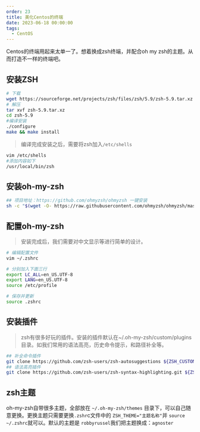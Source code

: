 ```yaml
---
order: 23
title: 美化Centos的终端
date: 2023-06-18 00:00:00
tags: 
  - CentOS
---
```


Centos的终端用起来太单一了。想着换成zsh终端，并配合oh my zsh的主题。从而打造不一样的终端吧。

<!-- more -->

## 安装ZSH

```bash
# 下载
wget https://sourceforge.net/projects/zsh/files/zsh/5.9/zsh-5.9.tar.xz
# 解压
tar xvf zsh-5.9.tar.xz
cd zsh-5.9
#编译安装
./configure
make && make install
```

> 编译完成安装之后，需要将zsh加入`/etc/shells`

```bash
vim /etc/shells
#添加内容如下
/usr/local/bin/zsh
```

## 安装oh-my-zsh

```bash
## 项目地址：https://github.com/ohmyzsh/ohmyzsh 一键安装
sh -c "$(wget -O- https://raw.githubusercontent.com/ohmyzsh/ohmyzsh/master/tools/install.sh)"
```

## 配置oh-my-zsh

> 安装完成后，我们需要对中文显示等进行简单的设计。

```bash
# 编辑配置文件
vim ~/.zshrc

# 分别加入下面三行
export LC_ALL=en_US.UTF-8  
export LANG=en_US.UTF-8
source /etc/profile

# 保存并更新
source .zshrc
```

## 安装插件

> zsh有很多好玩的插件。安装的插件默认在~/.oh-my-zsh/custom/plugins目录。如我们常用的语法高亮，历史命令提示，和路径补全等。

```bash
## 补全命令插件
git clone https://github.com/zsh-users/zsh-autosuggestions ${ZSH_CUSTOM:-~/.oh-my-zsh/custom}/plugins/zsh-autosuggestions
## 语法高亮插件
git clone https://github.com/zsh-users/zsh-syntax-highlighting.git ${ZSH_CUSTOM:-~/.oh-my-zsh/custom}/plugins/zsh-syntax-highlighting
```

## zsh主题

oh-my-zsh自带很多主题，全部放在 `~/.oh-my-zsh/themes` 目录下，可以自己随意更换。更换主题只需要更换`.zshr`c文件中的 `ZSH_THEME="主题名称"`并 `source ~/.zshrc`就可以。默认的主题是 `robbyrussel`我们把主题换成：`agnoster`
